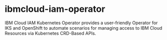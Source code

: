 # ibmcloud-iam-operator
IBM Cloud IAM Kubernetes Operator provides a user-friendly Operator for IKS and OpenShift to automate scenarios for managing access to IBM Cloud Resources via Kubernetes CRD-Based APIs.
